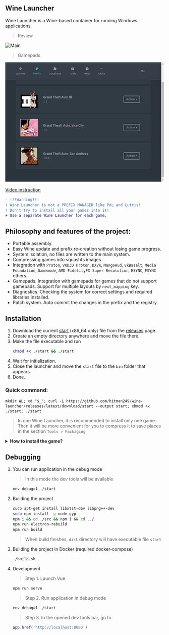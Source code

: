 ## Wine Launcher
Wine Launcher is a Wine-based container for running Windows applications. 

> Review  
  
![Main](preview.gif)

> Gamepads  

![Gamepads](gamepads.gif)

[Video instruction](https://www.youtube.com/watch?v=GRlebaAVWn8)  


```diff
- !!!Warning!!!
! Wine Launcher is not a PREFIX MANAGER like PoL and Lutris!
! Don't try to install all your games into it!
+ Use a separate Wine Launcher for each game.
```

## Philosophy and features of the project:
- Portable assembly.  
- Easy Wine update and prefix re-creation without losing game progress.   
- System isolation, no files are written to the main system.  
- Compressing games into squashfs images.  
- Integration with `Proton`, `VKD3D Proton`, `DXVK`, `MangoHud`, `vkBasalt`, `Media Foundation`, `Gamemode`, 
`AMD FidelityFX Super Resolution`, `ESYNC`, `FSYNC` others.
- Gamepads. Integration with gamepads for games that do not support gamepads. Support for multiple layouts by `next_mapping` key.  
- Diagnostics. Checking the system for correct settings and required libraries installed.  
- Patch system. Auto commit the changes in the prefix and the registry.  


## Installation

1. Download the current [start](https://github.com/hitman249/wine-launcher/releases/latest/download/start) (x86_64 only) file from the [releases](https://github.com/hitman249/wine-launcher/releases) page.
2. Create an empty directory anywhere and move the file there.
3. Make the file executable and run
   ```bash
   chmod +x ./start && ./start
   ```
4. Wait for initialization.
5. Close the launcher and move the `start` file to the `bin` folder that appears.
6. Done.

### Quick command:  
```shell script
mkdir WL; cd "$_"; curl -L https://github.com/hitman249/wine-launcher/releases/latest/download/start --output start; chmod +x ./start; ./start
```

> In one Wine Launcher, it is recommended to install only one game. 
Then it will be more convenient for you to compress it to save
> places in the section `Tools > Packaging`

<details>
<summary><b>How to install the game?</b></summary>
<br>

1. Before installing the game, you need to create a new patch.
2. Give the patch a meaningful name as this word will be called the folder in which the patch is stored.
3. After installing the game, do not forget to save the patch. This will come in handy for you to upgrade **Wine** in the future to recreate the prefix.
4. If you need to install something else, repeat steps 1-3.

> The game must **be sure** installed in the `C:\Games` folder! If another folder is required, it must be reassigned to
> prefix settings, and then recreate it.

<br>
</details>


## Debugging

1. You can run application in the debug mode
    > In this mode the dev tools will be available

   ```bash
   env debug=1 ./start
   ``` 

2. Building the project

   ```bash 
   sudo apt-get install libxtst-dev libpng++-dev
   sudo npm install -g node-gyp
   npm i && cd ./src && npm i && cd ../
   npm run electron-rebuild
   npm run build
   ```  
   > When build finishes, `dist` directory will have executable file `start`

3. Building the project in Docker (required docker-compose)
   ```bash
   ./build.sh
   ```

5. Development

   > Step 1. Launch Vue

   ```bash
   npm run serve
   ```  

   > Step 2. Run application in debug mode

   ```bash
   env debug=1 ./start
   ```

   > Step 3. In the opened dev tools bar, go to

   ```js
   app.href('http://localhost:8080')
   ```

